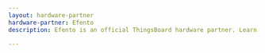 ```yaml
---
layout: hardware-partner
hardware-partner: Efento
description: Efento is an official ThingsBoard hardware partner. Learn about Efento products, supported use cases, and integration guides with the ThingsBoard IoT platform.

---
```




